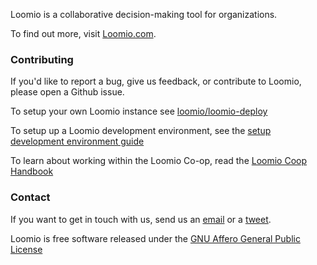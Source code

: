 Loomio is a collaborative decision-making tool for organizations.

To find out more, visit [Loomio.com](https://www.loomio.com).

### Contributing

If you'd like to report a bug, give us feedback, or contribute to Loomio, please open a Github issue.

To setup your own Loomio instance see [loomio/loomio-deploy](https://github.com/loomio/loomio-deploy)

To setup up a Loomio development environment, see the [setup development environment guide](DEVSETUP.md)

To learn about working within the Loomio Co-op, read the [Loomio Coop Handbook](https://github.com/loomio/loomio-coop-handbook)

### Contact

If you want to get in touch with us, send us an [email](mailto:contact@loomio.com) or a [tweet](https://twitter.com/Loomio).

Loomio is free software released under the [GNU Affero General Public License](LICENSE.txt)
